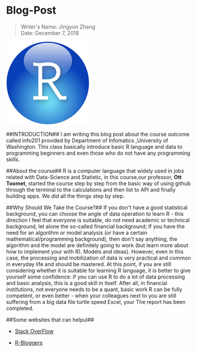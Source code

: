 # Blog-Post
> Writer's Name: Jingyun Zhang         
> Date: December 7, 2018

![](R.jpg)

##INTRODUCTION##
I am writing this blog post about the course outcome called info201 provided by Department of Infomatics ,University of Washington. This class basically introduce basic R language and data to programming beginners and even those who do not have any programming skills.

##About the course##
R is a computer language that widely used in jobs related with Data-Science and Statistic, in this course,our professor, **Ott Toomet**, started the course step by step from the basic way of using github through the terminal to the calculations and then list to API and finally building apps. We did all the things step by step. 

##Why Should We Take the Course?##
If you don't have a good statistical background, you can choose the angle of data operation to learn R - this direction I feel that everyone is suitable, do not need academic or technical background, let alone the so-called financial background;
If you have the need for an algorithm or model analysis (or have a certain mathematical/programming background), then don't say anything, the algorithm and the model are definitely going to work (but learn more about how to implement your with R). Models and ideas). However, even in this case, the processing and mobilization of data is very practical and common in everyday life and should be mastered.
At this point, if you are still considering whether it is suitable for learning R language, it is better to give yourself some confidence: if you can use R to do a lot of data processing and basic analysis, this is a good skill in itself. After all, in financial institutions, not everyone needs to be a quant, basic work R can be fully competent, or even better - when your colleagues next to you are still suffering from a big data file turtle speed Excel, your The report has been completed. 

##Some websites that can helpul##
- [Stack OverFlow](https://stackoverflow.com)

- [R-Bloggers](https://www.r-bloggers.com)